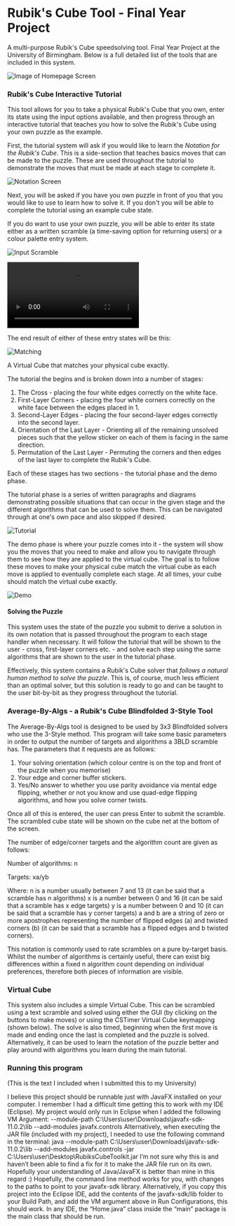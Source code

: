# Rubik's Cube Tool - Final Year Project
A multi-purpose Rubik's Cube speedsolving tool. Final Year Project at the University of Birmingham. Below is a full detailed list of the tools that are included in this system.

![Image of Homepage Screen](https://github.com/ChrisBLD/RubiksCubeToolkit/blob/master/src/resources/rct-homepage.png)

### Rubik's Cube Interactive Tutorial
This tool allows for you to take a physical Rubik's Cube that you own, enter its state using the input options available, and then progress through an interactive tutorial that teaches you how to solve the Rubik's Cube using your own puzzle as the example.

First, the tutorial system will ask if you would like to learn the *Notation for the Rubik's Cube*. This is a side-section that teaches basics moves that can be made to the puzzle. These are used throughout the tutorial to demonstrate the moves that must be made at each stage to complete it.

![Notation Screen](https://github.com/ChrisBLD/RubiksCubeToolkit/blob/master/src/resources/rct-notation.png)

Next, you will be asked if you have you own puzzle in front of you that you would like to use to learn how to solve it. If you don't you will be able to complete the tutorial using an example cube state. 

If you do want to use your own puzzle, you will be able to enter its state either as a written scramble (a time-saving option for returning users) or a colour palette entry system.

![Input Scramble](https://github.com/ChrisBLD/RubiksCubeToolkit/blob/master/src/resources/rct-input.png)

![Input Colour](https://github.com/ChrisBLD/RubiksCubeToolkit/blob/master/src/resources/rct-colourinput.mp4)


The end result of either of these entry states will be this:

![Matching](https://github.com/ChrisBLD/RubiksCubeToolkit/blob/master/src/resources/rct-matching.jpg)

A Virtual Cube that matches your physical cube exactly.

The tutorial the begins and is broken down into a number of stages:
1) The Cross - placing the four white edges correctly on the white face.
2) First-Layer Corners - placing the four white corners correctly on the white face between the edges placed in 1.
3) Second-Layer Edges - placing the four second-layer edges correctly into the second layer.
4) Orientation of the Last Layer - Orienting all of the remaining unsolved pieces such that the yellow sticker on each of them is facing in the same direction.
5) Permutation of the Last Layer - Permuting the corners and then edges of the last layer to complete the Rubik's Cube.

Each of these stages has two sections - the tutorial phase and the demo phase.

The tutorial phase is a series of written paragraphs and diagrams demonstrating possible situations that can occur in the given stage and the different algorithms that can be used to solve them. This can be navigated through at one's own pace and also skipped if desired.

![Tutorial](https://github.com/ChrisBLD/RubiksCubeToolkit/blob/master/src/resources/rct-tutorial.png)

The demo phase is where your puzzle comes into it - the system will show you the moves that you need to make and allow you to navigate through them to see how they are applied to the virtual cube. The goal is to follow these moves to make your physical cube match the virtual cube as each move is applied to eventually complete each stage. At all times, your cube should match the virtual cube exactly.

![Demo](https://github.com/ChrisBLD/RubiksCubeToolkit/blob/master/src/resources/rct-demo.png)

#### Solving the Puzzle
This system uses the state of the puzzle you submit to derive a solution in its own notation that is passed throughout the program to each stage handler when necessary. It will follow the tutorial that will be shown to the user - cross, first-layer corners etc. - and solve each step using the same algorithms that are shown to the user in the tutorial phase. 

Effectively, this system contains a Rubik's Cube solver that *follows a natural human method to solve the puzzle*. This is, of course, much less efficient than an optimal solver, but this solution is ready to go and can be taught to the user bit-by-bit as they progress throughout the tutorial.


### Average-By-Algs - a Rubik's Cube Blindfolded 3-Style Tool
The Average-By-Algs tool is designed to be used by 3x3 Blindfolded solvers who use the 3-Style method. This program will take some 
basic parameters in order to output the number of targets and algorithms a 3BLD scramble has.
The parameters that it requests are as follows:
1) Your solving orientation (which colour centre is on the top and front of the puzzle when you memorise)
2) Your edge and corner buffer stickers.
3) Yes/No answer to whether you use parity avoidance via mental edge flipping, whether or not you know and use quad-edge flipping algorithms, and how you solve corner twists.

Once all of this is entered, the user can press Enter to submit the scramble. The scrambled cube state will be shown on the cube net at the bottom of the screen.

The number of edge/corner targets and the algorithm count are given as follows:

Number of algorithms: n

Targets: xa/yb

Where: 
n is a number usually between 7 and 13 (it can be said that a scramble has n algorithms)
x is a number between 0 and 16 (it can be said that a scramble has x edge targets)
y is a number between 0 and 10 (it can be said that a scramble has y corner targets)
a and b are a string of zero or more apostrophes representing the number of flipped edges (a) and twisted corners (b) (it can be said that a scramble has a flipped edges and b twisted corners).

This notation is commonly used to rate scrambles on a pure by-target basis. Whilst the number of algorithms is certainly useful, there can exist big differences within a fixed n algorithm count depending on individual preferences, therefore both pieces of information are visible.


### Virtual Cube
This system also includes a simple Virtual Cube. This can be scrambled using a text scramble and solved using either the GUI (by clicking on the buttons to make moves) or using the CSTimer Virtual Cube keymapping (shown below). The solve is also timed, beginning when the first move is made and ending once the last is completed and the puzzle is solved. Alternatively, it can be used to learn the notation of the puzzle better and play around with algorithms you learn during the main tutorial.


### Running this program

(This is the text I included when I submitted this to my University)

I believe this project should be runnable just with JavaFX installed on your computer. I remember I had a difficult time getting this to work with my IDE (Eclipse).
My project would only run in Eclipse when I added the following VM Argument: 
--module-path C:\Users\user\Downloads\javafx-sdk-11.0.2\lib --add-modules javafx.controls
Alternatively, when executing the JAR file (included with my project), I needed to use the following command in the terminal:
java --module-path C:\Users\user\Downloads\javafx-sdk-11.0.2\lib --add-modules javafx.controls -jar C:\Users\user\Desktop\RubiksCubeToolkit.jar
I’m not sure why this is and haven’t been able to find a fix for it to make the JAR file run on its own. Hopefully your understanding of Java/JavaFX is better than mine in this regard :)
Hopefully, the command line method works for you, with changes to the paths to point to your javafx-sdk library. 
Alternatively, if you copy this project into the Eclipse IDE, add the contents of the javafx-sdk/lib folder to your Build Path, and add the VM argument above in Run Configurations, this should work.
In any IDE, the “Home.java” class inside the “main” package is the main class that should be run.
